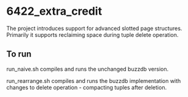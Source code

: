 # 6422_extra_credit

The project introduces support for advanced slotted page structures. Primarily it supports reclaiming space during tuple delete operation. 

## To run

run_naive.sh compiles and runs the unchanged buzzdb version.

run_rearrange.sh compiles and runs the buzzdb implementation with changes to delete operation - compacting tuples after deletion. 